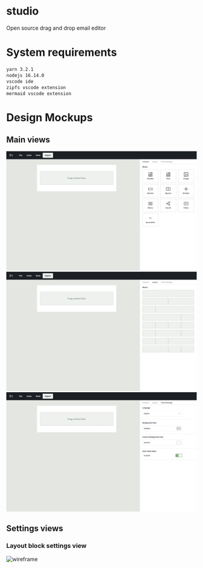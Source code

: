# studio

Open source drag and drop email editor

# System requirements

```
yarn 3.2.1
nodejs 16.14.0
vscode ide
zipfs vscode extension
mermaid vscode extension
```

# Design Mockups

## Main views

![wireframe](./design/Dashboard-content.png)
![wireframe](./design/Dashboard-layout.png)
![wireframe](./design/Dashboard-email-settings.png)

## Settings views

### Layout block settings view

![wireframe](./design/Layout%20Block%20Settings.png)
